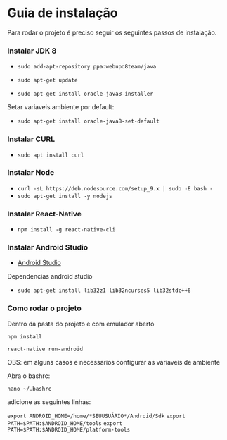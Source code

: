 # Guia de instalação

Para rodar o projeto é preciso seguir os seguintes passos de instalação.

### Instalar JDK 8

- `sudo add-apt-repository ppa:webupd8team/java`

- `sudo apt-get update`

- `sudo apt-get install oracle-java8-installer`

Setar variaveis ambiente por default:
  - `sudo apt-get install oracle-java8-set-default`

### Instalar CURL

- `sudo apt install curl`

### Instalar Node

- `curl -sL https://deb.nodesource.com/setup_9.x | sudo -E bash -`
- `sudo apt-get install -y nodejs`

### Instalar React-Native

- `npm install -g react-native-cli`

### Instalar Android Studio

- [Android Studio](https://developer.android.com/studio/index.html?hl=pt-br)

Dependencias android studio

- `sudo apt-get install lib32z1 lib32ncurses5 lib32stdc++6`

### Como rodar o projeto

Dentro da pasta do projeto e com emulador aberto

`npm install`

`react-native run-android`

OBS: em alguns casos e necessarios configurar as variaveis de ambiente

Abra o bashrc:

`nano ~/.bashrc`

adicione as seguintes linhas:

`export ANDROID_HOME=/home/*SEUUSUÁRIO*/Android/Sdk`
`export PATH=$PATH:$ANDROID_HOME/tools`
`export PATH=$PATH:$ANDROID_HOME/platform-tools`
